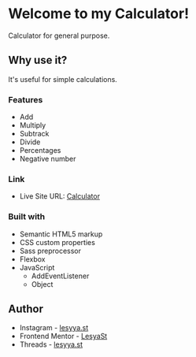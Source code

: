 # Welcome to my Calculator!

Calculator for general purpose.

## Why use it?

It's useful for simple calculations.

### Features

- Add
- Multiply
- Subtrack
- Divide
- Percentages
- Negative number

### Link

- Live Site URL: [Calculator](https://lesyast.github.io/Calculator/)

### Built with

- Semantic HTML5 markup
- CSS custom properties
- Sass preprocessor
- Flexbox
- JavaScript
   - AddEventListener
   - Object

## Author

- Instagram - [lesyya.st](https://www.instagram.com/lesyya.st?igsh=MzZqZXBtdXFkbDU1)
- Frontend Mentor - [LesyaSt](https://www.frontendmentor.io/profile/LesyaSt)
- Threads - [lesyya.st](https://www.threads.net/@lesyya.st)
